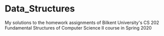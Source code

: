 # Data_Structures

My solutions to the homework assignments of Bilkent University's CS 202 Fundamental Structures of Computer Science II course in Spring 2020
